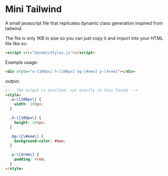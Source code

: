 # Mini Tailwind

A small javascript file that replicates dynamic class generation inspired from tailwind.

The file is only 1KB in size so you can just copy it and import into your HTML file like so:

```html
<script src="dynamicStyles.js"></script>
```

Example usage:

```html
<div style="w-[100px] h-[100px] bg-[#eee] p-[4rem]"></div>
```

output:

```html
<!-- The output is minified. not exactly in this format -->
<style>
  .w-\[100px\] {
    width: 100px;
  }

  .h-\[100px\] {
    height: 100px;
  }

  .bg-\[\#eee\] {
    background-color: #eee;
  }

  .p-\[4rem\] {
    padding: 4rem;
  }
</style>
```
